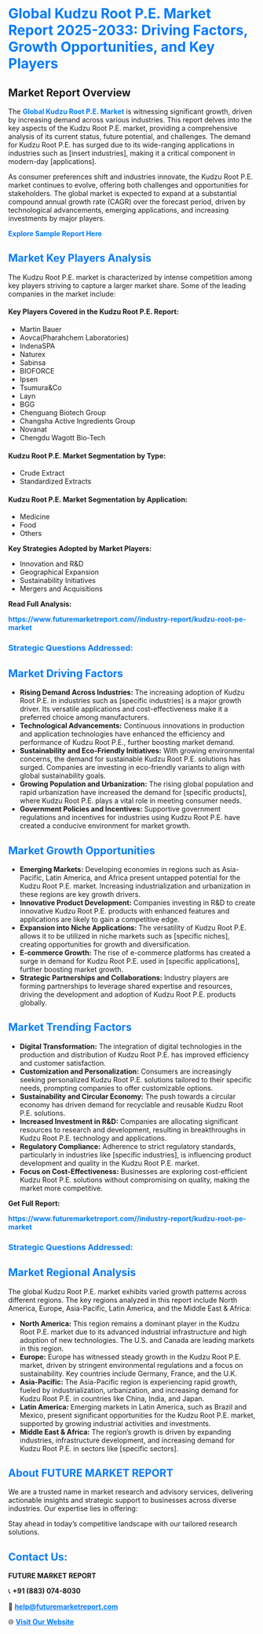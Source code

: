 <h1 style="color: #007BFF;">Global Kudzu Root P.E. Market Report 2025-2033: Driving Factors, Growth Opportunities, and Key Players</h1>

<section id="overview">
<h2>Market Report Overview</h2>
<p>The <a href="https://www.futuremarketreport.com//industry-report/kudzu-root-pe-market" style="color: #007BFF; text-decoration: none;"><strong>Global Kudzu Root P.E. Market</strong></a> is witnessing significant growth, driven by increasing demand across various industries. This report delves into the key aspects of the Kudzu Root P.E. market, providing a comprehensive analysis of its current status, future potential, and challenges. The demand for Kudzu Root P.E. has surged due to its wide-ranging applications in industries such as [insert industries], making it a critical component in modern-day [applications].</p>
<p>As consumer preferences shift and industries innovate, the Kudzu Root P.E. market continues to evolve, offering both challenges and opportunities for stakeholders. The global market is expected to expand at a substantial compound annual growth rate (CAGR) over the forecast period, driven by technological advancements, emerging applications, and increasing investments by major players.</p>
</section>

<section id="overview">
<p><a href="https://www.futuremarketreport.com//request-sample/reportId=90009" style="color: #007BFF; text-decoration: none;"><strong>Explore Sample Report Here</strong></a></p>
</section>

<section id="key-players">
<h2 style="color: #007BFF;">Market Key Players Analysis</h2>
<p>The Kudzu Root P.E. market is characterized by intense competition among key players striving to capture a larger market share. Some of the leading companies in the market include:</p>
<h4>Key Players Covered in the Kudzu Root P.E. Report:</h4>
<ul><li>Martin Bauer</li><li>Aovca(Pharahchem Laboratories)</li><li>IndenaSPA</li><li>Naturex</li><li>Sabinsa</li><li>BIOFORCE</li><li>Ipsen</li><li>Tsumura&amp;Co</li><li>Layn</li><li>BGG</li><li>Chenguang Biotech Group</li><li>Changsha Active Ingredients Group</li><li>Novanat</li><li>Chengdu Wagott Bio-Tech</li></ul>
<h4>Kudzu Root P.E. Market Segmentation by Type:</h4>
<ul><li>Crude Extract</li><li>Standardized Extracts</li></ul>

<h4>Kudzu Root P.E. Market Segmentation by Application:</h4>
<ul><li>Medicine</li><li>Food</li><li>Others</li></ul>
<p><strong>Key Strategies Adopted by Market Players:</strong></p>
<ul>
<li>Innovation and R&D</li>
<li>Geographical Expansion</li>
<li>Sustainability Initiatives</li>
<li>Mergers and Acquisitions</li>
</ul>
</section>

<section>
<p><strong>Read Full Analysis: </strong></p><a href="https://www.futuremarketreport.com//industry-report/kudzu-root-pe-market" style="color: #007BFF; text-decoration: none;"><strong>https://www.futuremarketreport.com//industry-report/kudzu-root-pe-market</strong></a>
<h3 style="color: #007BFF;">Strategic Questions Addressed:</h3>
</section>

<section id="driving-factors">
<h2 style="color: #007BFF;">Market Driving Factors</h2>
<ul>
<li><strong>Rising Demand Across Industries:</strong> The increasing adoption of Kudzu Root P.E. in industries such as [specific industries] is a major growth driver. Its versatile applications and cost-effectiveness make it a preferred choice among manufacturers.</li>
<li><strong>Technological Advancements:</strong> Continuous innovations in production and application technologies have enhanced the efficiency and performance of Kudzu Root P.E., further boosting market demand.</li>
<li><strong>Sustainability and Eco-Friendly Initiatives:</strong> With growing environmental concerns, the demand for sustainable Kudzu Root P.E. solutions has surged. Companies are investing in eco-friendly variants to align with global sustainability goals.</li>
<li><strong>Growing Population and Urbanization:</strong> The rising global population and rapid urbanization have increased the demand for [specific products], where Kudzu Root P.E. plays a vital role in meeting consumer needs.</li>
<li><strong>Government Policies and Incentives:</strong> Supportive government regulations and incentives for industries using Kudzu Root P.E. have created a conducive environment for market growth.</li>
</ul>
</section>

<section id="growth-opportunities">
<h2 style="color: #007BFF;">Market Growth Opportunities</h2>
<ul>
<li><strong>Emerging Markets:</strong> Developing economies in regions such as Asia-Pacific, Latin America, and Africa present untapped potential for the Kudzu Root P.E. market. Increasing industrialization and urbanization in these regions are key growth drivers.</li>
<li><strong>Innovative Product Development:</strong> Companies investing in R&D to create innovative Kudzu Root P.E. products with enhanced features and applications are likely to gain a competitive edge.</li>
<li><strong>Expansion into Niche Applications:</strong> The versatility of Kudzu Root P.E. allows it to be utilized in niche markets such as [specific niches], creating opportunities for growth and diversification.</li>
<li><strong>E-commerce Growth:</strong> The rise of e-commerce platforms has created a surge in demand for Kudzu Root P.E. used in [specific applications], further boosting market growth.</li>
<li><strong>Strategic Partnerships and Collaborations:</strong> Industry players are forming partnerships to leverage shared expertise and resources, driving the development and adoption of Kudzu Root P.E. products globally.</li>
</ul>
</section>

<section id="trending-factors">
<h2 style="color: #007BFF;">Market Trending Factors</h2>
<ul>
<li><strong>Digital Transformation:</strong> The integration of digital technologies in the production and distribution of Kudzu Root P.E. has improved efficiency and customer satisfaction.</li>
<li><strong>Customization and Personalization:</strong> Consumers are increasingly seeking personalized Kudzu Root P.E. solutions tailored to their specific needs, prompting companies to offer customizable options.</li>
<li><strong>Sustainability and Circular Economy:</strong> The push towards a circular economy has driven demand for recyclable and reusable Kudzu Root P.E. solutions.</li>
<li><strong>Increased Investment in R&D:</strong> Companies are allocating significant resources to research and development, resulting in breakthroughs in Kudzu Root P.E. technology and applications.</li>
<li><strong>Regulatory Compliance:</strong> Adherence to strict regulatory standards, particularly in industries like [specific industries], is influencing product development and quality in the Kudzu Root P.E. market.</li>
<li><strong>Focus on Cost-Effectiveness:</strong> Businesses are exploring cost-efficient Kudzu Root P.E. solutions without compromising on quality, making the market more competitive.</li>
</ul>
</section>

<section>
<p><strong>Get Full Report: </strong></p><a href="https://www.futuremarketreport.com//industry-report/kudzu-root-pe-market" style="color: #007BFF; text-decoration: none;"><strong>https://www.futuremarketreport.com//industry-report/kudzu-root-pe-market</strong></a>
<h3 style="color: #007BFF;">Strategic Questions Addressed:</h3>
</section>


<section id="regional-analysis">
<h2 style="color: #007BFF;">Market Regional Analysis</h2>
<p>The global Kudzu Root P.E. market exhibits varied growth patterns across different regions. The key regions analyzed in this report include North America, Europe, Asia-Pacific, Latin America, and the Middle East & Africa:</p>
<ul>
<li><strong>North America:</strong> This region remains a dominant player in the Kudzu Root P.E. market due to its advanced industrial infrastructure and high adoption of new technologies. The U.S. and Canada are leading markets in this region.</li>
<li><strong>Europe:</strong> Europe has witnessed steady growth in the Kudzu Root P.E. market, driven by stringent environmental regulations and a focus on sustainability. Key countries include Germany, France, and the U.K.</li>
<li><strong>Asia-Pacific:</strong> The Asia-Pacific region is experiencing rapid growth, fueled by industrialization, urbanization, and increasing demand for Kudzu Root P.E. in countries like China, India, and Japan.</li>
<li><strong>Latin America:</strong> Emerging markets in Latin America, such as Brazil and Mexico, present significant opportunities for the Kudzu Root P.E. market, supported by growing industrial activities and investments.</li>
<li><strong>Middle East & Africa:</strong> The region’s growth is driven by expanding industries, infrastructure development, and increasing demand for Kudzu Root P.E. in sectors like [specific sectors].</li>
</ul>
</section>

<footer>
<h2 style="color: #007BFF;">About FUTURE MARKET REPORT</h2>
<p>We are a trusted name in market research and advisory services, delivering actionable insights and strategic support to businesses across diverse industries. Our expertise lies in offering:</p>

<p>Stay ahead in today’s competitive landscape with our tailored research solutions.</p>

<h2 style="color: #007BFF;">Contact Us:</h2>
<p><strong>FUTURE MARKET REPORT</strong></p>
<p>📞 <strong>+91 (883) 074-8030</strong></p>
<p>📧 <strong><a href="mailto:help@futuremarketreport.com" style="color: #007BFF;">help@futuremarketreport.com</a></strong></p>
<p>🌐 <strong><a href="https://www.futuremarketreport.com/" style="color: #007BFF;">Visit Our Website</a></strong></p>
</footer>